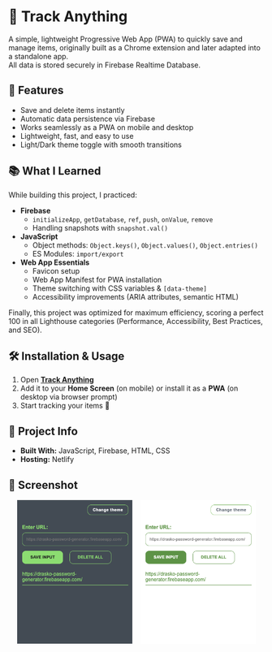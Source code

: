 # 📌 Track Anything

A simple, lightweight Progressive Web App (PWA) to quickly save and manage items, originally built as a Chrome extension
and later adapted into a standalone app.  
All data is stored securely in Firebase Realtime Database.

## 🚀 Features

- Save and delete items instantly
- Automatic data persistence via Firebase
- Works seamlessly as a PWA on mobile and desktop
- Lightweight, fast, and easy to use
- Light/Dark theme toggle with smooth transitions

## 📚 What I Learned

While building this project, I practiced:

- **Firebase**
  - `initializeApp`, `getDatabase`, `ref`, `push`, `onValue`, `remove`
  - Handling snapshots with `snapshot.val()`
- **JavaScript**
  - Object methods: `Object.keys()`, `Object.values()`, `Object.entries()`
  - ES Modules: `import/export`
- **Web App Essentials**
  - Favicon setup
  - Web App Manifest for PWA installation
  - Theme switching with CSS variables & `[data-theme]`
  - Accessibility improvements (ARIA attributes, semantic HTML)

Finally, this project was optimized for maximum efficiency, scoring a perfect 100 in all Lighthouse categories (Performance, Accessibility, Best Practices, and SEO).

## 🛠️ Installation & Usage

1. Open **[Track Anything](https://trackanything.netlify.app/)**
2. Add it to your **Home Screen** (on mobile) or install it as a **PWA** (on desktop via browser prompt)
3. Start tracking your items 🎉

## 📂 Project Info

- **Built With:** JavaScript, Firebase, HTML, CSS
- **Hosting:** Netlify

## 📸 Screenshot

<div style="display: flex; justify-content: center; gap: 1rem; flex-wrap: wrap;">
  <img src="./images/app_dark.png" alt="Dark Theme Screenshot" style="width: 45%; max-width: 300px;">
  <img src="./images/app_light.png" alt="Light Theme Screenshot" style="width: 45%; max-width: 300px;">
</div>
